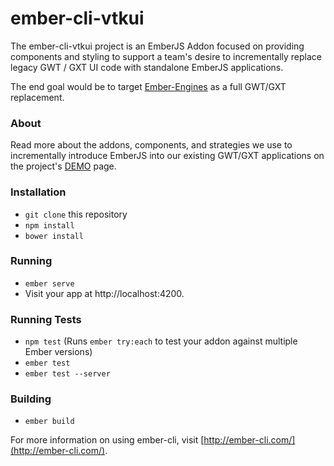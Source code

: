 # ember-cli-vtkui

The ember-cli-vtkui project is an EmberJS Addon focused on providing components and styling to support a team's desire to incrementally replace legacy GWT / GXT UI code with standalone EmberJS applications.

The end goal would be to target [Ember-Engines](https://github.com/dgeb/ember-engines) as a full GWT/GXT replacement.

### About

Read more about the addons, components, and strategies we use to incrementally introduce EmberJS into our existing GWT/GXT applications on the project's  [DEMO](http://rynam0.github.io/ember-cli-vtkui/) page.

### Installation

* `git clone` this repository
* `npm install`
* `bower install`

### Running

* `ember serve`
* Visit your app at http://localhost:4200.

### Running Tests

* `npm test` (Runs `ember try:each` to test your addon against multiple Ember versions)
* `ember test`
* `ember test --server`

### Building

* `ember build`

For more information on using ember-cli, visit [http://ember-cli.com/](http://ember-cli.com/).
